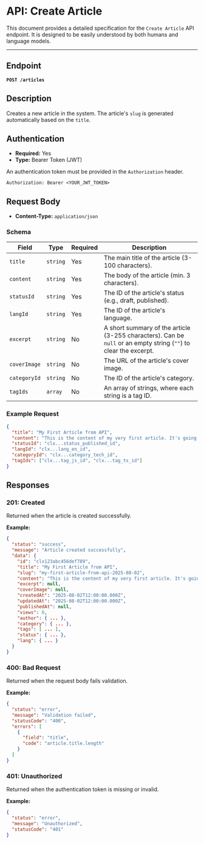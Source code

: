 
# API: Create Article

This document provides a detailed specification for the `Create Article` API endpoint. It is designed to be easily understood by both humans and language models.

---

## Endpoint

**`POST /articles`**

## Description

Creates a new article in the system. The article's `slug` is generated automatically based on the `title`.

## Authentication

- **Required:** Yes
- **Type:** Bearer Token (JWT)

An authentication token must be provided in the `Authorization` header.

```
Authorization: Bearer <YOUR_JWT_TOKEN>
```

## Request Body

- **Content-Type:** `application/json`

### Schema

| Field        | Type     | Required | Description                                      |
|--------------|----------|----------|--------------------------------------------------|
| `title`      | `string` | Yes      | The main title of the article (3-100 characters). |
| `content`    | `string` | Yes      | The body of the article (min. 3 characters).     |
| `statusId`   | `string` | Yes      | The ID of the article's status (e.g., draft, published). |
| `langId`     | `string` | Yes      | The ID of the article's language.                |
| `excerpt`    | `string` | No       | A short summary of the article (3-255 characters). Can be `null` or an empty string (`""`) to clear the excerpt. |
| `coverImage` | `string` | No       | The URL of the article's cover image.            |
| `categoryId` | `string` | No       | The ID of the article's category.                |
| `tagIds`     | `array`  | No       | An array of strings, where each string is a tag ID. |

### Example Request

```json
{
  "title": "My First Article from API",
  "content": "This is the content of my very first article. It's going to be great!",
  "statusId": "clx...status_published_id",
  "langId": "clx...lang_en_id",
  "categoryId": "clx...category_tech_id",
  "tagIds": ["clx...tag_js_id", "clx...tag_ts_id"]
}
```

## Responses

### 201: Created

Returned when the article is created successfully.

**Example:**
```json
{
  "status": "success",
  "message": "Article created successfully",
  "data": {
    "id": "clx123abc456def789",
    "title": "My First Article from API",
    "slug": "my-first-article-from-api-2025-08-02",
    "content": "This is the content of my very first article. It's going to be great!",
    "excerpt": null,
    "coverImage": null,
    "createdAt": "2025-08-02T12:00:00.000Z",
    "updatedAt": "2025-08-02T12:00:00.000Z",
    "publishedAt": null,
    "views": 0,
    "author": { ... },
    "category": { ... },
    "tags": [ ... ],
    "status": { ... },
    "lang": { ... }
  }
}
```

### 400: Bad Request

Returned when the request body fails validation.

**Example:**
```json
{
  "status": "error",
  "message": "Validation failed",
  "statusCode": "400",
  "errors": [
    {
      "field": "title",
      "code": "article.title.length"
    }
  ]
}
```

### 401: Unauthorized

Returned when the authentication token is missing or invalid.

**Example:**
```json
{
  "status": "error",
  "message": "Unauthorized",
  "statusCode": "401"
}
```
